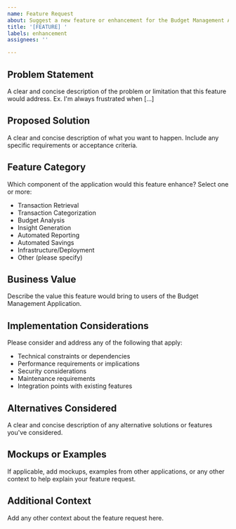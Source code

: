 ```yaml
---
name: Feature Request
about: Suggest a new feature or enhancement for the Budget Management Application
title: '[FEATURE] '
labels: enhancement
assignees: ''

---
```


## Problem Statement

A clear and concise description of the problem or limitation that this feature would address. Ex. I'm always frustrated when [...]

## Proposed Solution

A clear and concise description of what you want to happen. Include any specific requirements or acceptance criteria.

## Feature Category

Which component of the application would this feature enhance? Select one or more:
- Transaction Retrieval
- Transaction Categorization
- Budget Analysis
- Insight Generation
- Automated Reporting
- Automated Savings
- Infrastructure/Deployment
- Other (please specify)

## Business Value

Describe the value this feature would bring to users of the Budget Management Application.

## Implementation Considerations

Please consider and address any of the following that apply:
- Technical constraints or dependencies
- Performance requirements or implications
- Security considerations
- Maintenance requirements
- Integration points with existing features

## Alternatives Considered

A clear and concise description of any alternative solutions or features you've considered.

## Mockups or Examples

If applicable, add mockups, examples from other applications, or any other context to help explain your feature request.

## Additional Context

Add any other context about the feature request here.